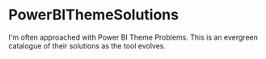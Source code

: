 # PowerBIThemeSolutions
I'm often approached with Power BI Theme Problems. This is an evergreen catalogue of their solutions as the tool evolves.
